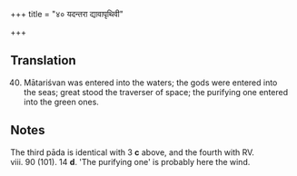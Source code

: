 +++
title = "४० यदन्तरा द्यावापृथिवी"

+++
## Translation
40. Mātariśvan was entered into the waters; the gods were entered into  
the seas; great stood the traverser of space; the purifying one entered  
into the green ones.

## Notes
The third pāda is identical with 3 **c** above, and the fourth with RV.  
viii. 90 (101). 14 **d**. 'The purifying one' is probably here the wind.
